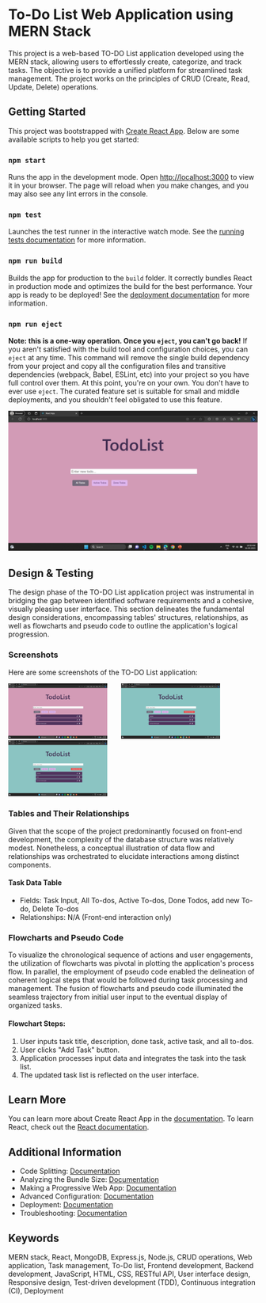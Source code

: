 # To-Do List Web Application using MERN Stack

This project is a web-based TO-DO List application developed using the MERN stack, allowing users to effortlessly create, categorize, and track tasks. The objective is to provide a unified platform for streamlined task management. The project works on the principles of CRUD (Create, Read, Update, Delete) operations.

## Getting Started

This project was bootstrapped with [Create React App](https://github.com/facebook/create-react-app). Below are some available scripts to help you get started:

### `npm start`

Runs the app in the development mode. Open [http://localhost:3000](http://localhost:3000) to view it in your browser. The page will reload when you make changes, and you may also see any lint errors in the console.

### `npm test`

Launches the test runner in the interactive watch mode. See the [running tests documentation](https://facebook.github.io/create-react-app/docs/running-tests) for more information.

### `npm run build`

Builds the app for production to the `build` folder. It correctly bundles React in production mode and optimizes the build for the best performance. Your app is ready to be deployed! See the [deployment documentation](https://facebook.github.io/create-react-app/docs/deployment) for more information.

### `npm run eject`

**Note: this is a one-way operation. Once you `eject`, you can't go back!** If you aren't satisfied with the build tool and configuration choices, you can `eject` at any time. This command will remove the single build dependency from your project and copy all the configuration files and transitive dependencies (webpack, Babel, ESLint, etc) into your project so you have full control over them. At this point, you're on your own. You don't have to ever use `eject`. The curated feature set is suitable for small and middle deployments, and you shouldn't feel obligated to use this feature.

![To-Do List](/images/Screenshot%20(273).png)


## Design & Testing

The design phase of the TO-DO List application project was instrumental in bridging the gap between identified software requirements and a cohesive, visually pleasing user interface. This section delineates the fundamental design considerations, encompassing tables' structures, relationships, as well as flowcharts and pseudo code to outline the application's logical progression.

### Screenshots

Here are some screenshots of the TO-DO List application:

<kbd>
  <img src="/images/Screenshot%20(274).png" alt="Screenshot 1" width="200"/>
</kbd>
&nbsp;&nbsp;&nbsp;&nbsp;
<kbd>
  <img src="/images/Screenshot%20(275).png" alt="Screenshot 2" width="200"/>
</kbd>
&nbsp;&nbsp;&nbsp;&nbsp;
<kbd>
  <img src="/images/Screenshot%20(276).png" alt="Screenshot 3" width="200"/>
</kbd>

### Tables and Their Relationships

Given that the scope of the project predominantly focused on front-end development, the complexity of the database structure was relatively modest. Nonetheless, a conceptual illustration of data flow and relationships was orchestrated to elucidate interactions among distinct components.

#### Task Data Table

- Fields: Task Input, All To-dos, Active To-dos, Done Todos, add new To-do, Delete To-dos
- Relationships: N/A (Front-end interaction only)

### Flowcharts and Pseudo Code

To visualize the chronological sequence of actions and user engagements, the utilization of flowcharts was pivotal in plotting the application's process flow. In parallel, the employment of pseudo code enabled the delineation of coherent logical steps that would be followed during task processing and management. The fusion of flowcharts and pseudo code illuminated the seamless trajectory from initial user input to the eventual display of organized tasks.

#### Flowchart Steps:

1. User inputs task title, description, done task, active task, and all to-dos.
2. User clicks "Add Task" button.
3. Application processes input data and integrates the task into the task list.
4. The updated task list is reflected on the user interface.

## Learn More

You can learn more about Create React App in the [documentation](https://facebook.github.io/create-react-app/docs/getting-started). To learn React, check out the [React documentation](https://reactjs.org/).

## Additional Information

- Code Splitting: [Documentation](https://facebook.github.io/create-react-app/docs/code-splitting)
- Analyzing the Bundle Size: [Documentation](https://facebook.github.io/create-react-app/docs/analyzing-the-bundle-size)
- Making a Progressive Web App: [Documentation](https://facebook.github.io/create-react-app/docs/making-a-progressive-web-app)
- Advanced Configuration: [Documentation](https://facebook.github.io/create-react-app/docs/advanced-configuration)
- Deployment: [Documentation](https://facebook.github.io/create-react-app/docs/deployment)
- Troubleshooting: [Documentation](https://facebook.github.io/create-react-app/docs/troubleshooting#npm-run-build-fails-to-minify)

## Keywords

MERN stack, React, MongoDB, Express.js, Node.js, CRUD operations, Web application, Task management, To-Do list, Frontend development, Backend development, JavaScript, HTML, CSS, RESTful API, User interface design, Responsive design, Test-driven development (TDD), Continuous integration (CI), Deployment
